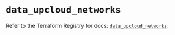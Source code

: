 # `data_upcloud_networks`

Refer to the Terraform Registry for docs: [`data_upcloud_networks`](https://registry.terraform.io/providers/upcloudltd/upcloud/3.3.1/docs/data-sources/networks).
